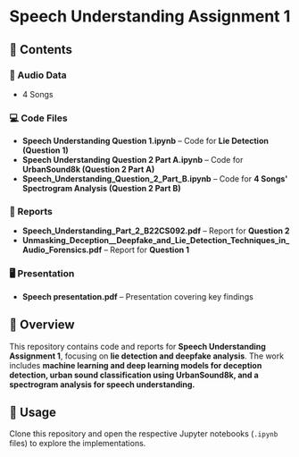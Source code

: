 # Speech Understanding Assignment 1  

## 📂 Contents  

### 🎵 Audio Data  
- 4 Songs  

### 💻 Code Files  
- **Speech Understanding Question 1.ipynb** – Code for **Lie Detection (Question 1)**  
- **Speech Understanding Question 2 Part A.ipynb** – Code for **UrbanSound8k (Question 2 Part A)**  
- **Speech_Understanding_Question_2_Part_B.ipynb** – Code for **4 Songs' Spectrogram Analysis (Question 2 Part B)**  

### 📄 Reports  
- **Speech_Understanding_Part_2_B22CS092.pdf** – Report for **Question 2**  
- **Unmasking_Deception__Deepfake_and_Lie_Detection_Techniques_in_Audio_Forensics.pdf** – Report for **Question 1**  

### 🖥️ Presentation  
- **Speech presentation.pdf** – Presentation covering key findings  

## 📌 Overview  
This repository contains code and reports for **Speech Understanding Assignment 1**, focusing on **lie detection and deepfake analysis**. The work includes **machine learning and deep learning models for deception detection, urban sound classification using UrbanSound8k, and a spectrogram analysis for speech understanding.**  

## 🚀 Usage  
Clone this repository and open the respective Jupyter notebooks (`.ipynb` files) to explore the implementations.  
